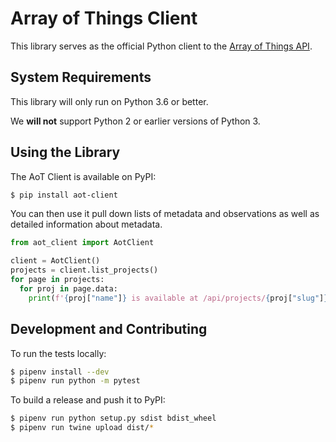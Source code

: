 # Array of Things Client

This library serves as the official Python client to the [Array of Things API](https://api.arrayofthings.org/api).

## System Requirements

This library will only run on Python 3.6 or better.

We __will not__ support Python 2 or earlier versions of Python 3.

## Using the Library

The AoT Client is available on PyPI:

```bash
$ pip install aot-client
```

You can then use it pull down lists of metadata and observations
as well as detailed information about metadata.

```python
from aot_client import AotClient

client = AotClient()
projects = client.list_projects()
for page in projects:
  for proj in page.data:
    print(f'{proj["name"]} is available at /api/projects/{proj["slug"]}')
```

## Development and Contributing

To run the tests locally:

```bash
$ pipenv install --dev
$ pipenv run python -m pytest
```

To build a release and push it to PyPI:

```bash
$ pipenv run python setup.py sdist bdist_wheel
$ pipenv run twine upload dist/*
```
